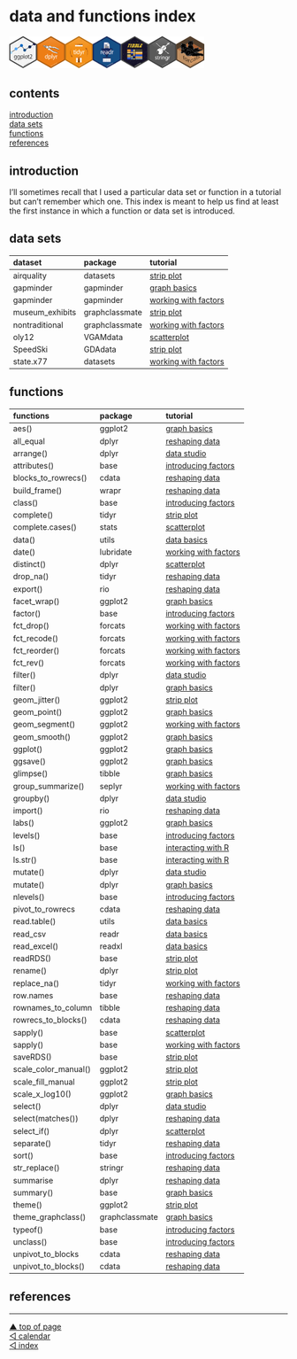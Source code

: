 data and functions index
================

<img src="../resources/hex-ggplot2.png" width="10%" /><img src="../resources/hex-dplyr.png" width="10%" /><img src="../resources/hex-tidyr.png" width="10%" /><img src="../resources/hex-readr.png" width="10%" /><img src="../resources/hex-tibble.png" width="10%" /><img src="../resources/hex-stringr.png" width="10%" /><img src="../resources/hex-forcats.png" width="10%" />

## contents

[introduction](#introduction)  
[data sets](#data-sets)  
[functions](#functions)  
[references](#references)

## introduction

I’ll sometimes recall that I used a particular data set or function in a
tutorial but can’t remember which one. This index is meant to help us
find at least the first instance in which a function or data set is
introduced.

## data sets

| dataset          | package        | tutorial                                                   |
| :--------------- | :------------- | :--------------------------------------------------------- |
| airquality       | datasets       | [strip plot](cm202-graph-strip-plot.md)                    |
| gapminder        | gapminder      | [graph basics](cm201-graph-basics.md)                      |
| gapminder        | gapminder      | [working with factors](cm107-data-working-with-factors.md) |
| museum\_exhibits | graphclassmate | [strip plot](cm202-graph-strip-plot.md)                    |
| nontraditional   | graphclassmate | [working with factors](cm107-data-working-with-factors.md) |
| oly12            | VGAMdata       | [scatterplot](cm205-graph-scatterplot.md)                  |
| SpeedSki         | GDAdata        | [strip plot](cm202-graph-strip-plot.md)                    |
| state.x77        | datasets       | [working with factors](cm107-data-working-with-factors.md) |

## functions

| functions              | package        | tutorial                                                   |
| :--------------------- | :------------- | :--------------------------------------------------------- |
| aes()                  | ggplot2        | [graph basics](cm201-graph-basics.md)                      |
| all\_equal             | dplyr          | [reshaping data](cm103-data-reshaping.md)                  |
| arrange()              | dplyr          | [data studio](cm102-data-studio.md)                        |
| attributes()           | base           | [introducing factors](cm106-data-nature-of-factors.md)     |
| blocks\_to\_rowrecs()  | cdata          | [reshaping data](cm103-data-reshaping.md)                  |
| build\_frame()         | wrapr          | [reshaping data](cm103-data-reshaping.md)                  |
| class()                | base           | [introducing factors](cm106-data-nature-of-factors.md)     |
| complete()             | tidyr          | [strip plot](cm202-graph-strip-plot.md)                    |
| complete.cases()       | stats          | [scatterplot](cm205-graph-scatterplot.md)                  |
| data()                 | utils          | [data basics](cm101-data-basics.md)                        |
| date()                 | lubridate      | [working with factors](cm107-data-working-with-factors.md) |
| distinct()             | dplyr          | [scatterplot](cm205-graph-scatterplot.md)                  |
| drop\_na()             | tidyr          | [reshaping data](cm103-data-reshaping.md)                  |
| export()               | rio            | [reshaping data](cm103-data-reshaping.md)                  |
| facet\_wrap()          | ggplot2        | [graph basics](cm201-graph-basics.md)                      |
| factor()               | base           | [introducing factors](cm106-data-nature-of-factors.md)     |
| fct\_drop()            | forcats        | [working with factors](cm107-data-working-with-factors.md) |
| fct\_recode()          | forcats        | [working with factors](cm107-data-working-with-factors.md) |
| fct\_reorder()         | forcats        | [working with factors](cm107-data-working-with-factors.md) |
| fct\_rev()             | forcats        | [working with factors](cm107-data-working-with-factors.md) |
| filter()               | dplyr          | [data studio](cm102-data-studio.md)                        |
| filter()               | dplyr          | [graph basics](cm201-graph-basics.md)                      |
| geom\_jitter()         | ggplot2        | [strip plot](cm202-graph-strip-plot.md)                    |
| geom\_point()          | ggplot2        | [graph basics](cm201-graph-basics.md)                      |
| geom\_segment()        | ggplot2        | [working with factors](cm107-data-working-with-factors.md) |
| geom\_smooth()         | ggplot2        | [graph basics](cm201-graph-basics.md)                      |
| ggplot()               | ggplot2        | [graph basics](cm201-graph-basics.md)                      |
| ggsave()               | ggplot2        | [graph basics](cm201-graph-basics.md)                      |
| glimpse()              | tibble         | [graph basics](cm201-graph-basics.md)                      |
| group\_summarize()     | seplyr         | [working with factors](cm107-data-working-with-factors.md) |
| groupby()              | dplyr          | [data studio](cm102-data-studio.md)                        |
| import()               | rio            | [reshaping data](cm103-data-reshaping.md)                  |
| labs()                 | ggplot2        | [graph basics](cm201-graph-basics.md)                      |
| levels()               | base           | [introducing factors](cm106-data-nature-of-factors.md)     |
| ls()                   | base           | [interacting with R](cm101b-interacting-with-R.md)         |
| ls.str()               | base           | [interacting with R](cm101b-interacting-with-R.md)         |
| mutate()               | dplyr          | [data studio](cm102-data-studio.md)                        |
| mutate()               | dplyr          | [graph basics](cm201-graph-basics.md)                      |
| nlevels()              | base           | [introducing factors](cm106-data-nature-of-factors.md)     |
| pivot\_to\_rowrecs     | cdata          | [reshaping data](cm103-data-reshaping.md)                  |
| read.table()           | utils          | [data basics](cm101-data-basics.md)                        |
| read\_csv              | readr          | [data basics](cm101-data-basics.md)                        |
| read\_excel()          | readxl         | [data basics](cm101-data-basics.md)                        |
| readRDS()              | base           | [strip plot](cm202-graph-strip-plot.md)                    |
| rename()               | dplyr          | [strip plot](cm202-graph-strip-plot.md)                    |
| replace\_na()          | tidyr          | [working with factors](cm107-data-working-with-factors.md) |
| row.names              | base           | [reshaping data](cm103-data-reshaping.md)                  |
| rownames\_to\_column   | tibble         | [reshaping data](cm103-data-reshaping.md)                  |
| rowrecs\_to\_blocks()  | cdata          | [reshaping data](cm103-data-reshaping.md)                  |
| sapply()               | base           | [scatterplot](cm205-graph-scatterplot.md)                  |
| sapply()               | base           | [working with factors](cm107-data-working-with-factors.md) |
| saveRDS()              | base           | [strip plot](cm202-graph-strip-plot.md)                    |
| scale\_color\_manual() | ggplot2        | [strip plot](cm202-graph-strip-plot.md)                    |
| scale\_fill\_manual    | ggplot2        | [strip plot](cm202-graph-strip-plot.md)                    |
| scale\_x\_log10()      | ggplot2        | [graph basics](cm201-graph-basics.md)                      |
| select()               | dplyr          | [data studio](cm102-data-studio.md)                        |
| select(matches())      | dplyr          | [reshaping data](cm103-data-reshaping.md)                  |
| select\_if()           | dplyr          | [scatterplot](cm205-graph-scatterplot.md)                  |
| separate()             | tidyr          | [reshaping data](cm103-data-reshaping.md)                  |
| sort()                 | base           | [introducing factors](cm106-data-nature-of-factors.md)     |
| str\_replace()         | stringr        | [reshaping data](cm103-data-reshaping.md)                  |
| summarise              | dplyr          | [reshaping data](cm103-data-reshaping.md)                  |
| summary()              | base           | [graph basics](cm201-graph-basics.md)                      |
| theme()                | ggplot2        | [strip plot](cm202-graph-strip-plot.md)                    |
| theme\_graphclass()    | graphclassmate | [graph basics](cm201-graph-basics.md)                      |
| typeof()               | base           | [introducing factors](cm106-data-nature-of-factors.md)     |
| unclass()              | base           | [introducing factors](cm106-data-nature-of-factors.md)     |
| unpivot\_to\_blocks    | cdata          | [reshaping data](cm103-data-reshaping.md)                  |
| unpivot\_to\_blocks()  | cdata          | [reshaping data](cm103-data-reshaping.md)                  |

## references

<div id="refs">

</div>

***
<a href="#top">&#9650; top of page</a>    
[&#9665; calendar](../README.md#calendar)    
[&#9665; index](../README.md#index)
